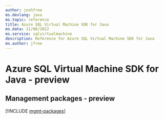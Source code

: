 ```yaml
---
author: joshfree
ms.devlang: java
ms.topic: reference
title: Azure SQL Virtual Machine SDK for Java
ms.data: 11/08/2022
ms.service: sqlvirtualmachine
description: Reference for Azure SQL Virtual Machine SDK for Java
ms.author: jfree
---
```

# Azure SQL Virtual Machine SDK for Java - preview

## Management packages - preview
[!INCLUDE [mgmt-packages](sql-virtual-machine-mgmt-index.md)]